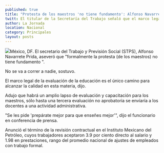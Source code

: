 ```yaml
---
published: true
title: "Protesta de los maestros 'no tiene fundamento': Alfonso Navarrete"
twitt: El titular de la Secretaría del Trabajo señaló que el marco legal de la evaluación de la educación es el único camino para alcanzar la calidad en esta materia.
author: La Jornada
location: Nacional
category: Principales
layout: posts
---
```


![](http://i.imgur.com/KNuNMU4m.jpg)México, DF. El secretario del Trabajo y Previsión Social (STPS), Alfonso Navarrete Prida, aseveró que "formalmente la protesta (de los maestros) no tiene fundamento ".

No se va a correr a nadie, sostuvo.

El marco legal de la evaluación de la educación es el único camino para alcanzar la calidad en esta materia, dijo.

Adujo que habrá un amplio lapso de evaluación y capacitación para los maestros, sólo hasta una tercera evaluación no aprobatoria se enviaría a los docentes a una actividad administrativa.

"Se les pide 'prepárate mejor para que enseñes mejor'", dijo el funcionario en conferencia de prensa.

Anunció el término de la revisión contractual en el Instituto Mexicano del Petróleo, cuyos trabajadores aceptaron 3.9 por ciento directo al salario y 1.98 en prestaciones, rango del promedio nacional de ajustes de empleados con trabajo formal.
